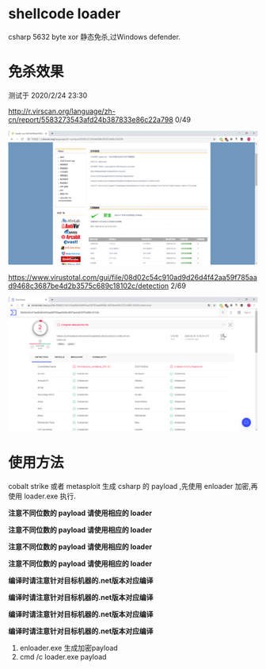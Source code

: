 # shellcode loader
csharp 5632 byte xor 静态免杀,过Windows defender.

# 免杀效果

测试于 2020/2/24 23:30

http://r.virscan.org/language/zh-cn/report/5583273543afd24b387833e86c22a798 0/49

![](image/virscan.png)

https://www.virustotal.com/gui/file/08d02c54c910ad9d26d4f42aa59f785aad9468c3687be4d2b3575c689c18102c/detection 2/69

![](image/virustotal.png)

# 使用方法

cobalt strike 或者 metasploit 生成 csharp 的 payload ,先使用 enloader 加密,再使用 loader.exe 执行.

**注意不同位数的 payload 请使用相应的 loader**

**注意不同位数的 payload 请使用相应的 loader**

**注意不同位数的 payload 请使用相应的 loader**

**注意不同位数的 payload 请使用相应的 loader**

**编译时请注意针对目标机器的.net版本对应编译**

**编译时请注意针对目标机器的.net版本对应编译**

**编译时请注意针对目标机器的.net版本对应编译**

**编译时请注意针对目标机器的.net版本对应编译**

1. enloader.exe 生成加密payload
2. cmd /c loader.exe payload
